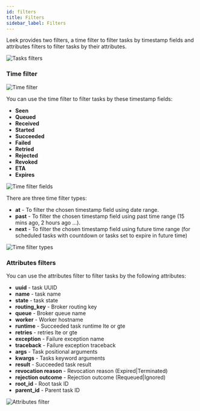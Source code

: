 ```yaml
---
id: filters
title: Filters
sidebar_label: Filters
---
```


Leek provides two filters, a time filter to filter tasks by timestamp fields and attributes filters to filter tasks by 
their attributes.

![Tasks filters](/img/docs/task-filters.png)

### Time filter

![Time filter](/img/docs/time-filter.png)

You can use the time filter to filter tasks by these timestamp fields:

- **Seen**
- **Queued**
- **Received**
- **Started**
- **Succeeded**
- **Failed**
- **Retried**
- **Rejected**
- **Revoked**
- **ETA**
- **Expires**

![Time filter fields](/img/docs/time-filter-fields.png)

There are three time filter types:

- **at** - To filter the chosen timestamp field using date range.
- **past** - To filter the chosen timestamp field using past time range (15 mins ago, 2 hours ago ...). 
- **next** - To filter the chosen timestamp field using future time range (for scheduled tasks with countdown or tasks 
set to expire in future time)

![Time filter types](/img/docs/time-filter-types.png)

### Attributes filters

You can use the attributes filter to filter tasks by the following attributes:

- **uuid** - task UUID
- **name** - task name
- **state** - task state
- **routing_key** - Broker routing key
- **queue** - Broker queue name
- **worker** - Worker hostname
- **runtime** - Succeeded task runtime lte or gte
- **retries** - retries lte or gte
- **exception** - Failure exception name
- **traceback** - Failure exception traceback
- **args** - Task positional arguments
- **kwargs** - Tasks keyword arguments
- **result** - Succeeded task result
- **revocation reason** - Revocation reason (Expired|Terminated)
- **rejection outcome** - Rejection outcome (Requeued|Ignored)
- **root_id** - Root task ID
- **parent_id** - Parent task ID

![Attributes filter](/img/docs/attributes-filter.png)

